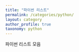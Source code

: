```yaml
---
title: "파이썬 리스트"
permalink: /categories/python/
layout: category
author_profile: true
taxonomy: python
---
```


파이썬 리스트 모음